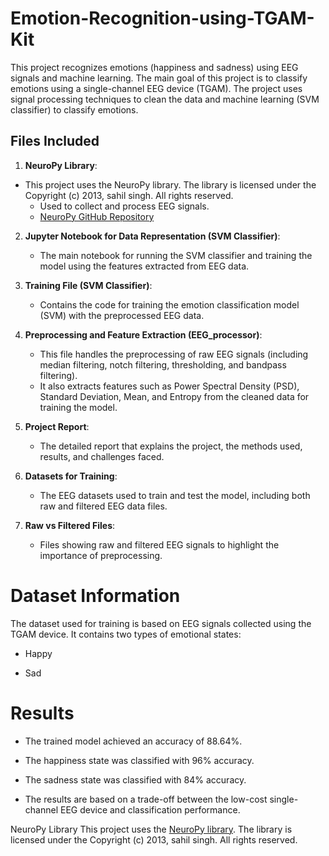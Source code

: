 # Emotion-Recognition-using-TGAM-Kit
This project recognizes emotions (happiness and sadness) using EEG signals and machine learning. The main goal of this project is to classify emotions using a single-channel EEG device (TGAM). The project uses signal processing techniques to clean the data and machine learning (SVM classifier) to classify emotions.

## Files Included

1. **NeuroPy Library**:
- This project uses the NeuroPy library. The library is licensed under the Copyright (c) 2013, sahil singh. All rights reserved.
   - Used to collect and process EEG signals. 
   - [NeuroPy GitHub Repository](https://github.com/lihas/NeuroPy)

2. **Jupyter Notebook for Data Representation (SVM Classifier)**: 
   - The main notebook for running the SVM classifier and training the model using the features extracted from EEG data.
   
3. **Training File (SVM Classifier)**: 
   - Contains the code for training the emotion classification model (SVM) with the preprocessed EEG data.

4. **Preprocessing and Feature Extraction (EEG_processor)**: 
   - This file handles the preprocessing of raw EEG signals (including median filtering, notch filtering, thresholding, and bandpass filtering).
   - It also extracts features such as Power Spectral Density (PSD), Standard Deviation, Mean, and Entropy from the cleaned data for training the model.

5. **Project Report**: 
   - The detailed report that explains the project, the methods used, results, and challenges faced.

6. **Datasets for Training**: 
   - The EEG datasets used to train and test the model, including both raw and filtered EEG data files.

7. **Raw vs Filtered Files**: 
   - Files showing raw and filtered EEG signals to highlight the importance of preprocessing.

# Dataset Information
The dataset used for training is based on EEG signals collected using the TGAM device. It contains two types of emotional states:
- Happy
  
- Sad

# Results
- The trained model achieved an accuracy of 88.64%.

- The happiness state was classified with 96% accuracy.

- The sadness state was classified with 84% accuracy.

- The results are based on a trade-off between the low-cost single-channel EEG device and classification performance.















NeuroPy Library
This project uses the [NeuroPy library](https://github.com/lihas/NeuroPy). The library is licensed under the Copyright (c) 2013, sahil singh. All rights reserved.



